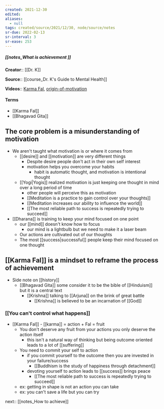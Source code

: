 ```yaml
---
created: 2021-12-30 
edited: 
aliases:
  - null
tags: created/source/2021/12/30, node/source/notes
sr-due: 2022-02-13
sr-interval: 3
sr-ease: 253
---
```


##### [[notes_What is achievement ]]
**Creator**:: [[Dr. K]]
 
**Source**:: [[course_Dr. K's Guide to Mental Health]]

**Videos**:: [Karma Fal](https://coaching.healthygamer.gg/guide/lessons/karma-fal),  [origin-of-motivation](https://coaching.healthygamer.gg/guide/lessons/origin-of-motivation)

#### Terms
- [[Karma Fal]]
- [[Bhagavad Gita]]
## The core problem is a misunderstanding of motivation
- We aren't taught what motivation is or where it comes from
	- [[desire]] and [[motivation]] are very different things
		- Despite desire people don't act in their own self interest
		- motivation helps you overcome your habits
			- habit is automatic thought, and motivation is intentional thought
	- [[Yogi|Yogis]] realized motivation is just keeping one thought in mind over a long period of time
		- other people will perceive this as motivation
		- [[Meditation is a practice to gain control over your thoughts]]
		- [[Meditation increases our ability to influence the world]]
		- [[The most reliable path to success is repeatedly trying to succeed]]
- [[Dharana]] is training to keep your mind focused on one point
	- our [[mind]] doesn't know how to focus
		- our mind is a lightbulb but we need to make it a laser beam
	- Our actions are cultivated out of our thoughts
	- The most [[success|successful]] people keep their mind focused on one thought
## [[Karma Fal]] is a mindset to reframe the process of achievement
- Side note on [[history]]
	- [[Bhagavad Gita]] some consider it to be the bible of [[Hinduism]] but it is a central text
		- [[Krishna]] talking to [[Arjuna]] on the brink of great battle
			- [[Krishna]] is believed to be an incarnation of [[God]]
### [[You can't control what happens]]
- [[Karma Fal]] - [[karma]] = action + Fal = fruit
	- You don't deserve any fruit from your actions you only deserve the action itself
		- this isn't a natural way of thinking but being outcome oriented leads to a lot of [[suffering]]
	- You need to commit your self to action
		- if you commit yourself to the outcome then you are invested in your failure/success 
			- [[Buddhism is the study of happiness through detachment]]
		- devoting yourself to action leads to [[success]] brings peace
			- [[The most reliable path to success is repeatedly trying to succeed]]
	- ex: getting in shape is not an action you can take
	- ex: you can't save a life but you can try

next:: [[notes_How to achieve]]